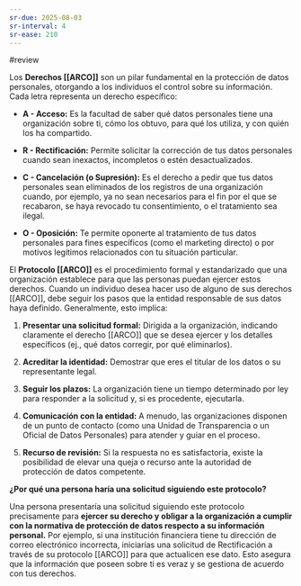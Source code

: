 ```yaml
---
sr-due: 2025-08-03
sr-interval: 4
sr-ease: 210
---
```


#review 


Los **Derechos [[ARCO]]** son un pilar fundamental en la protección de datos personales, otorgando a los individuos el control sobre su información. Cada letra representa un derecho específico:

- **A - Acceso:** Es la facultad de saber qué datos personales tiene una organización sobre ti, cómo los obtuvo, para qué los utiliza, y con quién los ha compartido.
    
- **R - Rectificación:** Permite solicitar la corrección de tus datos personales cuando sean inexactos, incompletos o estén desactualizados.
    
- **C - Cancelación (o Supresión):** Es el derecho a pedir que tus datos personales sean eliminados de los registros de una organización cuando, por ejemplo, ya no sean necesarios para el fin por el que se recabaron, se haya revocado tu consentimiento, o el tratamiento sea ilegal.
    
- **O - Oposición:** Te permite oponerte al tratamiento de tus datos personales para fines específicos (como el marketing directo) o por motivos legítimos relacionados con tu situación particular.
    

El **Protocolo [[ARCO]]** es el procedimiento formal y estandarizado que una organización establece para que las personas puedan ejercer estos derechos. Cuando un individuo desea hacer uso de alguno de sus derechos [[ARCO]], debe seguir los pasos que la entidad responsable de sus datos haya definido. Generalmente, esto implica:

1. **Presentar una solicitud formal:** Dirigida a la organización, indicando claramente el derecho [[ARCO]] que se desea ejercer y los detalles específicos (ej., qué datos corregir, por qué eliminarlos).
    
2. **Acreditar la identidad:** Demostrar que eres el titular de los datos o su representante legal.
    
3. **Seguir los plazos:** La organización tiene un tiempo determinado por ley para responder a la solicitud y, si es procedente, ejecutarla.
    
4. **Comunicación con la entidad:** A menudo, las organizaciones disponen de un punto de contacto (como una Unidad de Transparencia o un Oficial de Datos Personales) para atender y guiar en el proceso.
    
5. **Recurso de revisión:** Si la respuesta no es satisfactoria, existe la posibilidad de elevar una queja o recurso ante la autoridad de protección de datos competente.
    

**¿Por qué una persona haría una solicitud siguiendo este protocolo?**

Una persona presentaría una solicitud siguiendo este protocolo precisamente para **ejercer su derecho y obligar a la organización a cumplir con la normativa de protección de datos respecto a su información personal.** Por ejemplo, si una institución financiera tiene tu dirección de correo electrónico incorrecta, iniciarías una solicitud de Rectificación a través de su protocolo [[ARCO]] para que actualicen ese dato. Esto asegura que la información que poseen sobre ti es veraz y se gestiona de acuerdo con tus derechos.